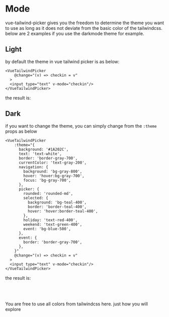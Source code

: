 # Mode
vue-tailwind-picker gives you the freedom to determine the theme you want to use as long as it does not deviate from the basic color of the tailwindcss. below are 2 examples if you use the darkmode theme for example.

## Light

by default the theme in vue tailwind picker is as below:

```vue
<VueTailwindPicker
    @change="(v) => checkin = v"
  >
  <input type="text" v-mode="checkin"/>
</VueTailwindPicker>
```

the result is:

<LightPicker />

## Dark

if you want to change the theme, you can simply change from the <code>:theme</code> props as below

```vue
<VueTailwindPicker
    :theme="{
      background: '#1A202C',
      text: 'text-white',
      border: 'border-gray-700',
      currentColor: 'text-gray-200',
      navigation: {
        background: 'bg-gray-800',
        hover: 'hover:bg-gray-700',
        focus: 'bg-gray-700',
      },
      picker: {
        rounded: 'rounded-md',
        selected: {
          background: 'bg-teal-400',
          border: 'border-teal-400',
          hover: 'hover:border-teal-400',
        },
        holiday: 'text-red-400',
        weekend: 'text-green-400',
        event: 'bg-blue-500',
      },
      event: {
        border: 'border-gray-700',
      },
    }"
    @change="(v) => checkin = v"
  >
  <input type="text" v-mode="checkin"/>
</VueTailwindPicker>
```

the result is:

<DarkPicker />

<br/>
<br/>
<br/>
You are free to use all colors from tailwindcss here. just how you will explore

